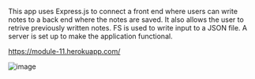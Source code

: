 This app uses Express.js to connect a front end where users can write notes to a back end where the notes are saved. It also allows the user to retrive previously written notes. FS is used to write input to a JSON file. A server is set up to make the application functional.

https://module-11.herokuapp.com/


![image](https://user-images.githubusercontent.com/92134569/150701117-3dde1ad8-4378-47ac-84aa-1b1fe51ccce0.png)